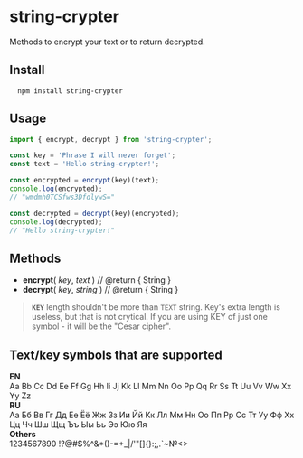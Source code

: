 # <span>string-crypter</span>

Methods to encrypt your text or to return decrypted.

## Install

```
  npm install string-crypter
```

## Usage
```javascript
import { encrypt, decrypt } from 'string-crypter';

const key = 'Phrase I will never forget';
const text = 'Hello string-crypter!';

const encrypted = encrypt(key)(text);
console.log(encrypted);
// "wmdmh0TCSfws3DfdlywS="

const decrypted = decrypt(key)(encrypted);
console.log(decrypted);
// "Hello string-crypter!"
```

## Methods
- **encrypt**( *key*, *text* ) // @return { String }
- **decrypt**( *key*, *string* ) // @return { String }

> **`KEY`** length shouldn't be more than `TEXT` string. Key's extra length is useless, but that is not crytical. If you are using KEY of just one symbol - it will be the "Cesar cipher".

## Text/key symbols that are supported
**EN**  
Aa Bb Cc Dd Ee Ff Gg Hh Ii Jj Kk Ll Mm Nn Oo Pp Qq Rr Ss Tt Uu Vv Ww Xx Yy Zz  
**RU**  
Аа Бб Вв Гг Дд Ее Ёё Жж Зз Ии Йй Кк Лл Мм Нн Оо Пп Рр Сс Тт Уу Фф Хх Цц Чч Шш Щщ Ъъ Ыы Ьь Ээ  Юю Яя  
**Others**  
1234567890 !?@#$%^&*()-=+_|/'"[]{}:;,.`~№<>
